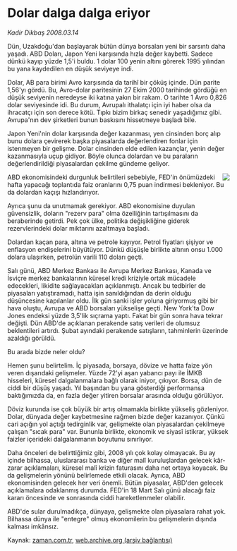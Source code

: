 # Dolar dalga dalga eriyor

*Kadir Dikbaş 2008.03.14*

<tr><td class="metin" colspan="2" style="padding-top: 20px; padding-left: 5px; padding-right: 10px;">Dün, Uzakdoğu'dan başlayarak bütün dünya borsaları yeni bir sarsıntı daha yaşadı. ABD Doları, Japon Yeni karşısında hızla değer kaybetti. Sadece dünkü kayıp yüzde 1,5'i buldu. 1 dolar 100 yenin altını görerek 1995 yılından bu yana kaydedilen en düşük seviyeye indi.</td></tr><tr><td class="metin" colspan="2" style="padding-top: 20px; padding-left: 5px; padding-right: 10px;"><p> Dolar, AB para birimi Avro karşısında da tarihî bir çöküş içinde. Dün parite 1,56'yı gördü. Bu, Avro-dolar paritesinin 27 Ekim 2000 tarihinde gördüğü en düşük seviyenin neredeyse iki katına yakın bir rakam. O tarihte 1 Avro 0,826 dolar seviyesinde idi. Bu durum, Avrupalı ithalatçı için iyi haber olsa da ihracatçı için son derece kötü. Tıpkı bizim birkaç senedir yaşadığımız gibi. Avrupa'nın dev şirketleri bunun baskısını hissetmeye başladı bile.
<p> Japon Yeni'nin dolar karşısında değer kazanması, yen cinsinden borç alıp bunu dolara çevirerek başka piyasalarda değerlendiren fonlar için istenmeyen bir gelişme. Dolar cinsinden elde edilen kazançlar, yenin değer kazanmasıyla uçup gidiyor. Böyle olunca dolardan ve bu paraların değerlendirildiği piyasalardan çekilme gündeme geliyor.<p><img align="right" border="0" src="http://web.archive.org/web/20080422004639im_/http://medya.zaman.com.tr/2008/03/14/Untitled-2.jpg"/>
<p> ABD ekonomisindeki durgunluk belirtileri sebebiyle, FED'in önümüzdeki hafta yapacağı toplantıda faiz oranlarını 0,75 puan indirmesi bekleniyor. Bu da dolardan kaçışı hızlandırıyor.
<p> Ayrıca şunu da unutmamak gerekiyor. ABD ekonomisine duyulan güvensizlik, doların "rezerv para" olma özelliğinin tartışılmasını da beraberinde getirdi. Pek çok ülke, politika değişikliğine giderek rezervlerindeki dolar miktarını azaltmaya başladı.
<p> Dolardan kaçan para, altına ve petrole kayıyor. Petrol fiyatları şişiyor ve enflasyon endişelerini büyütüyor. Dünkü düşüşle birlikte altının onsu 1.000 dolara ulaşırken, petrolün varili 110 doları geçti.
<p> Salı günü, ABD Merkez Bankası ile Avrupa Merkez Bankası, Kanada ve İsviçre merkez bankalarının küresel kredi kriziyle ortak mücadele edecekleri, likidite sağlayacakları açıklanmıştı. Ancak bu tedbirler de piyasaları yatıştıramadı, hatta işin sanıldığından da derin olduğu düşüncesine kapılanlar oldu. İlk gün sanki işler yoluna giriyormuş gibi bir hava oluştu, Avrupa ve ABD borsaları yükselişe geçti. New York'ta Dow Jones endeksi yüzde 3,5'lik sıçrama yaptı. Fakat bir gün sonra hava tekrar değişti. Dün ABD'de açıklanan perakende satış verileri de olumsuz beklentileri artırdı. Şubat ayındaki perakende satışların, tahminlerin üzerinde azaldığı görüldü.
<p> Bu arada bizde neler oldu?
<p> Hemen şunu belirtelim. İç piyasada, borsaya, dövize ve hatta faize yön veren dışarıdaki gelişmeler. Yüzde 72'yi aşan yabancı payı ile İMKB hisseleri, küresel dalgalanmalara bağlı olarak iniyor, çıkıyor. Borsa, dün de ciddi bir düşüş yaşadı. Yıl başından bu yana gösterdiği performansa baktığımızda da, en fazla değer yitiren borsalar arasında olduğu görülüyor.
<p> Döviz kurunda ise çok büyük bir artış olmamakla birlikte yükseliş gözleniyor. Dolar, dünyada değer kaybetmesine rağmen bizde değer kazanıyor. Çünkü cari açığın yol açtığı tedirginlik var, gelişmekte olan piyasalardan çekilmeye çalışan "sıcak para" var. Bununla birlikte, ekonomik ve siyasî istikrar, yüksek faizler içerideki dalgalanmanın boyutunu sınırlıyor.
<p> Daha önceleri de belirttiğimiz gibi, 2008 yılı çok kolay olmayacak. Bu ay içinde bilhassa, uluslararası banka ve diğer malî kuruluşlardan gelecek kâr-zarar açıklamaları, küresel malî krizin faturasını daha net ortaya koyacak. Bu da gelişmelerin yönünü belirlemede etkili olacak. Ayrıca, ABD ekonomisinden gelecek her veri önemli. Bütün piyasalar, ABD'den gelecek açıklamalara odaklanmış durumda. FED'in 18 Mart Salı günü alacağı faiz kararı öncesinde ve sonrasında ciddi hareketlenmeler olabilir. 
<p> ABD'de sular durulmadıkça, dünyaya, gelişmekte olan piyasalara rahat yok. Bilhassa dünya ile "entegre" olmuş ekonomilerin bu gelişmelerin dışında kalması imkânsız.<br/></p></p></p></p></p></p></p></p></p></p></p></p></td></tr>

Kaynak: [zaman.com.tr](http://zaman.com.tr/yazar.do?yazino=664373), [web.archive.org (arşiv bağlantısı)](http://web.archive.org/web/20080422004639/http://www.zaman.com.tr:80/yazar.do?yazino=664373)
